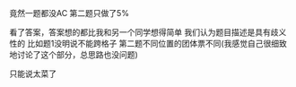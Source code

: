竟然一题都没AC
第二题只做了5%

看了答案，答案想的都比我和另一个同学想得简单
我们认为题目描述是具有歧义性的
比如题1没明说不能跨格子
第二题不同位置的团体票不同(我感觉自己很细致地讨论了这个部分，总思路也没问题)

只能说太菜了